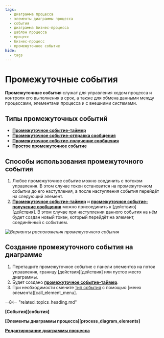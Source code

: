 ```yaml
---
tags:
  - диаграмма процесса
  - элементы диаграммы процесса
  - события
  - диаграмма бизнес-процесса
  - шаблон процесса
  - процесс
  - бизнес-процесс
  - промежуточное событие
hide:
  - tags
---
```


# Промежуточные события

**Промежуточные события** служат для управления ходом процесса и контроля его выполнения в срок, а также для обмена данными между процессами, элементами процесса и с внешними системами.

## Типы промежуточных событий

- **[Промежуточное событие-таймер](timer_intermediate_event.md)**
- **[Промежуточное событие-отправка сообщения](send_message_intermediate_event.md)**
- **[Промежуточное событие-получение сообщения](receive_message_intermediate_event.md)**
- **[Простое промежуточное событие](none_intermediate_event.md)**

## Способы использования промежуточного события

1. Любое промежуточное событие можно соединить с потоком управления. В этом случае токен остановится на промежуточном событии до его наступления, а после наступления события перейдёт на следующий элемент.
2. **[Промежуточное событие-таймер](timer_intermediate_event.md)** и **[промежуточное событие-получение сообщения](receive_message_intermediate_event.md)** можно присоединить к [действию][действия]. В этом случае при наступлении данного события на нём будет создан новый токен, который перейдёт на элемент, соединённый с событием.

*![Варианты расположения промежуточного события](intermediate_event_pacement_types.png)*

## Создание промежуточного события на диаграмме

1. Перетащите промежуточное событие с панели элементов на поток управления, границу [действия][действия] или пустое место диаграммы.
2. Будет создано **[промежуточное событие-таймер](timer_intermediate_event.md)**.
3. При необходимости смените [тип события](#типы-промежуточных-событий) с помощью [меню элемента][call_element_menu].

--8<-- "related_topics_heading.md"

**[События][события]**

**[Элементы диаграммы процесса][process_diagram_elements]**

**[Редактирование диаграммы процесса](process_diagram_edit.md)**
